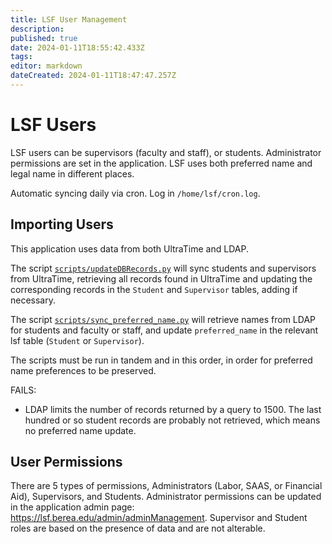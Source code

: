 ```yaml
---
title: LSF User Management
description: 
published: true
date: 2024-01-11T18:55:42.433Z
tags: 
editor: markdown
dateCreated: 2024-01-11T18:47:47.257Z
---
```


# LSF Users
LSF users can be supervisors (faculty and staff), or students. Administrator permissions are set in the application. LSF uses both preferred name and legal name in different places. 

Automatic syncing daily via cron. Log in `/home/lsf/cron.log`.

## Importing Users

This application uses data from both UltraTime and LDAP. 

The script [`scripts/updateDBRecords.py`](https://github.com/BCStudentSoftwareDevTeam/lsf/blob/development/scripts/updateDBRecords.py) will sync students and supervisors from UltraTime, retrieving all records found in UltraTime and updating the corresponding records in the `Student` and `Supervisor` tables, adding if necessary.

The script [`scripts/sync_preferred_name.py`](https://github.com/BCStudentSoftwareDevTeam/lsf/blob/development/scripts/sync_preferred_name.py) will retrieve names from LDAP for students and faculty or staff, and update `preferred_name` in the relevant lsf table (`Student` or `Supervisor`).

The scripts must be run in tandem and in this order, in order for preferred name preferences to be preserved.

FAILS:
 - LDAP limits the number of records returned by a query to 1500. The last hundred or so student records are probably not retrieved, which means no preferred name update.
 
 ## User Permissions
 
There are 5 types of permissions, Administrators (Labor, SAAS, or Financial Aid), Supervisors, and Students. Administrator permissions can be updated in the application admin page: https://lsf.berea.edu/admin/adminManagement. Supervisor and Student roles are based on the presence of data and are not alterable.
